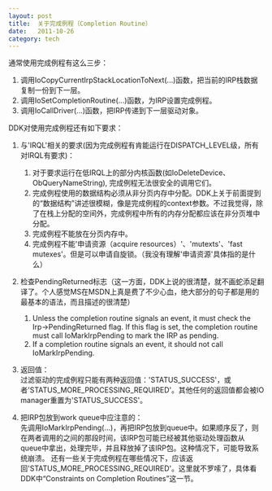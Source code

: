```yaml
---
layout: post
title:  关于完成例程（Completion Routine）
date:   2011-10-26
category: tech
---
```


通常使用完成例程有这么三步：

1. 调用IoCopyCurrentIrpStackLocationToNext(...)函数，把当前的IRP栈数据复制一份到下一层。
2. 调用IoSetCompletionRoutine(...)函数，为IRP设置完成例程。
3. 调用IoCallDriver(...)函数，把IRP传递到下一层驱动对象。

DDK对使用完成例程还有如下要求：

1. 与'IRQL'相关的要求(因为完成例程有肯能运行在DISPATCH_LEVEL级，所有对IRQL有要求)：
    1. 对于要求运行在低IRQL上的部分内核函数(如IoDeleteDevice、ObQueryNameString), 完成例程无法很安全的调用它们。
    2. 完成例程使用的数据结构必须从非分页内存中分配。DDK上关于前面提到的“数据结构”讲述很模糊，像是完成例程的context参数。不过我觉得，除了在栈上分配的空间外，完成例程中所有的内存分配都应该在非分页堆中分配。
    3. 完成例程不能放在分页内存中。
    4. 完成例程不能'申请资源（acquire resources）'、'mutexts'、'fast mutexes'。但是可以申请自旋锁。（我没有理解'申请资源'具体指的是什么）

2. 检查PendingReturned标志（这一方面，DDK上说的很清楚，就不画蛇添足翻译了。个人感觉MS在MSDN上真是费了不少心血，绝大部分的句子都是用的最基本的语法，而且描述的很清楚）
    1. Unless the completion routine signals an event, it must check the Irp->PendingReturned flag. If this flag is set, the completion routine must call IoMarkIrpPending to mark the IRP as pending. 
    2. If a completion routine signals an event, it should not call IoMarkIrpPending.

3. 返回值：  
过滤驱动的完成例程只能有两种返回值：'STATUS_SUCCESS'，或者'STATUS_MORE_PROCESSING_REQUIRED'。其他任何的返回值都会被IO manager重置为'STATUS_SUCCESS'。

4. 把IRP包放到work queue中应注意的：  
先调用IoMarkIrpPending(...)，再把IRP包放到queue中。如果顺序反了，则在两者调用的之间的那段时间，该IRP包可能已经被其他驱动处理函数从queue中拿出，处理完毕，并且释放掉了该IRP包。这种情况下，可能导致系统崩溃。
还有一些关于完成例程在哪些情况下，应该返回'STATUS_MORE_PROCESSING_REQUIRED'。这里就不罗嗦了，具体看DDK中“Constraints on Completion Routines”这一节。
